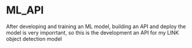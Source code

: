 # ML_API
After developing and training an ML model, building an API and deploy the model is very imporrtant, so this is the development an API for my LINK object detection model
